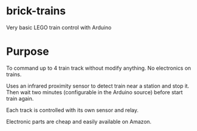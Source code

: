 # brick-trains
Very basic LEGO train control with Arduino

# Purpose
To command up to 4 train track without modify anything. No electronics on trains.

Uses an infrared proximity sensor to detect train near a station and stop it. Then wait two minutes (configurable in the Arduino source) before start train again.

Each track is controlled with its own sensor and relay.

Electronic parts are cheap and easily available on Amazon. 
